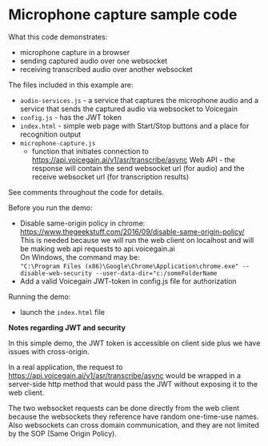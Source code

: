 # Microphone capture sample code #

What this code demonstrates:
* microphone capture in a browser
* sending captured audio over one websocket
* receiving transcribed audio over another websocket

The files included in this example are:
* `audio-services.js` - a service that captures the microphone audio and a service that sends the captured audio via websocket to Voicegain 
* `config.js` - has the JWT token
* `index.html` - simple web page with Start/Stop buttons and a place for recognition output
* `microphone-capture.js`
  * function that initiates connection to https://api.voicegain.ai/v1/asr/transcribe/async Web API - the response will contain the send websocket url (for audio) and the receive websocket url (for transcription results)   

See comments throughout the code for details.

Before you run the demo:
* Disable same-origin policy in chrome: https://www.thegeekstuff.com/2016/09/disable-same-origin-policy/ </br>
This is needed because we will run the web client on localhost and will be making web api requests to api.voicegain.ai</br>
On Windows, the command may be:</br>
`"C:\Program Files (x86)\Google\Chrome\Application\chrome.exe" --disable-web-security --user-data-dir="c:/someFolderName`
* Add a valid Voicegain JWT-token in config.js file for authorization

Running the demo:
* launch the `index.html` file

**Notes regarding JWT and security**

In this simple demo, the JWT token is accessible on client side plus we have issues with cross-origin.

In a real application, the request to https://api.voicegain.ai/v1/asr/transcribe/async would be wrapped in a server-side http method that would pass the JWT without exposing it to the web client.

The two websocket requests can be done directly from the web client because the websockets they reference have random one-time-use names. Also websockets can cross domain communication, and they are not limited by the SOP (Same Origin Policy).